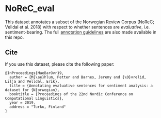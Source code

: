 # NoReC_eval

This dataset annotates a subset of the Norwegian Review Corpus (NoReC; Velldal et al. 2018) with respect to whether sentences are _evaluative_, i.e. sentiment-bearing. The full [annotation guidelines](https://github.com/ltgoslo/norec_eval/blob/master/annotation_guidelines/guidelines.md) are also made available in this repo.


## Cite

If you use this dataset, please cite the following paper:

```
@InProceedings{MaeBarOvr19,
  author = {M{\ae}hlum, Petter and Barnes, Jeremy and {\O}vrelid, Lilja and Velldal, Erik},
  title = {Annotating evaluative sentences for sentiment analysis: a dataset for {N}orwegian},
  booktitle = {Proceedings of the 22nd Nordic Conference on Computational Linguistics},
  year = 2019,
  address = "Turku, Finland"
}
```
